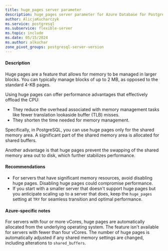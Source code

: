 ```yaml
---
title: huge_pages server parameter
description: huge_pages server parameter for Azure Database for PostgreSQL - Flexible Server.
author: AlicjaKucharczyk
ms.service: postgresql
ms.subservice: flexible-server
ms.topic: include
ms.date: 05/15/2024
ms.author: alkuchar
zone_pivot_groups: postgresql-server-version
---
```

#### Description

Huge pages are a feature that allows for memory to be managed in larger blocks. You can typically manage blocks of up to 2 MB, as opposed to the standard 4-KB pages.

Using huge pages can offer performance advantages that effectively offload the CPU:

* They reduce the overhead associated with memory management tasks like fewer translation lookaside buffer (TLB) misses.
* They shorten the time needed for memory management.

Specifically, in PostgreSQL, you can use huge pages only for the shared memory area. A significant part of the shared memory area is allocated for shared buffers.

Another advantage is that huge pages prevent the swapping of the shared memory area out to disk, which further stabilizes performance.

#### Recommendations

* For servers that have significant memory resources, avoid disabling huge pages. Disabling huge pages could compromise performance.
* If you start with a smaller server that doesn't support huge pages but you anticipate scaling up to a server that does, keep the `huge_pages` setting at `TRY` for seamless transition and optimal performance.

#### Azure-specific notes
For servers with four or more vCores, huge pages are automatically allocated from the underlying operating system. The feature isn't available for servers with fewer than four vCores. The number of huge pages is automatically adjusted if any shared memory settings are changed, including alterations to `shared_buffers`.